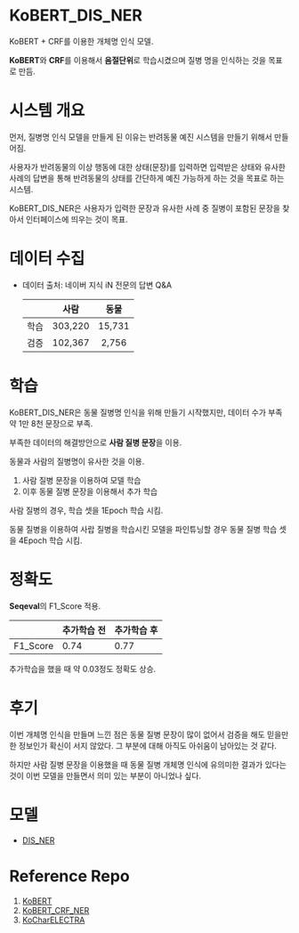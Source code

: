 # KoBERT_DIS_NER

KoBERT + CRF를 이용한 개체명 인식 모델.

**KoBERT**와 **CRF**를 이용해서 **음절단위**로 학습시켰으며  질병 명을 인식하는 것을 목표로 만듬.



# 시스템 개요

먼저, 질병명 인식 모델을 만들게 된 이유는 반려동물 예진 시스템을 만들기 위해서 만들어짐. 

 사용자가 반려동물의 이상 행동에 대한 상태(문장)를 입력하면 입력받은 상태와 유사한 사례의 답변을 통해 반려동물의 상태를 간단하게 예진 가능하게 하는 것을 목표로 하는 시스템. 

KoBERT_DIS_NER은 사용자가 입력한 문장과 유사한 사례 중 질병이 포함된 문장을 찾아서 인터페이스에 띄우는 것이 목표.



# 데이터 수집

- 데이터 출처: 네이버 지식 iN 전문의 답변 Q&A

  |      |  사람   |  동물  |
  | :--: | :-----: | :----: |
  | 학습 | 303,220 | 15,731 |
  | 검증 | 102,367 | 2,756  |

# 학습

KoBERT_DIS_NER은 동물 질병명 인식을 위해 만들기 시작했지만, 데이터 수가 부족 약 1만 8천 문장으로 부족.

부족한 데이터의 해결방안으로 **사람 질병 문장**을 이용.

동물과 사람의 질병명이 유사한 것을 이용.

1. 사람 질병 문장을 이용하여 모델 학습
2. 이후 동물 질병 문장을 이용해서 추가 학습

사람 질병의 경우, 학습 셋을 1Epoch 학습 시킴.

동물 질병을 이용하여 사랍 질병을 학습시킨 모델을 파인튜닝할 경우 동물 질병 학습 셋을 4Epoch 학습 시킴.



# 정확도

**Seqeval**의 F1_Score 적용.

|          | 추가학습 전 | 추가학습 후 |
| -------- | ----------- | ----------- |
| F1_Score | 0.74       | 0.77        |

추가학습을 했을 때 약 0.03정도 정확도 상승.

# 후기
이번 개체명 인식을 만들며 느낀 점은 동물 질병 문장이 많이 없어서 검증을 해도 믿을만한 정보인가 확신이 서지 않았다. 그 부분에 대해 아직도 아쉬움이 남아있는 것 같다. 

하지만 사람 질병 문장을 이용했을 때 동물 질병 개체명 인식에 유의미한 결과가 있다는 것이 이번 모델을 만들면서 의미 있는 부분이 아니었나 싶다.

# 모델

- [DIS_NER](https://drive.google.com/file/d/1Uoyh24dLUF9UpsD2fNoZPYFkldw8rYVf/view?usp=sharing)

# Reference Repo

1. [KoBERT](https://github.com/SKTBrain/KoBERT)
2. [KoBERT_CRF_NER](https://github.com/eagle705/pytorch-bert-crf-ner#reference-repo)
3. [KoCharELECTRA](https://github.com/monologg/KoCharELECTRA)
